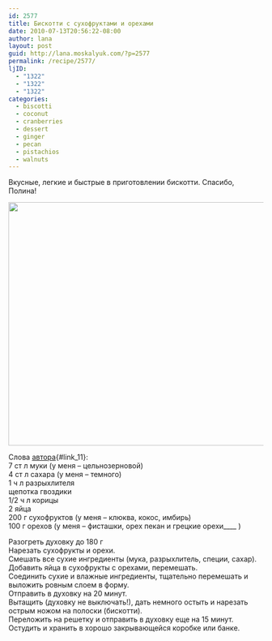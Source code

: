 ```yaml
---
id: 2577
title: Бискотти с сухофруктами и орехами
date: 2010-07-13T20:56:22-08:00
author: lana
layout: post
guid: http://lana.moskalyuk.com/?p=2577
permalink: /recipe/2577/
ljID:
  - "1322"
  - "1322"
  - "1322"
categories:
  - biscotti
  - coconut
  - cranberries
  - dessert
  - ginger
  - pecan
  - pistachios
  - walnuts
---
```

Вкусные, легкие и быстрые в приготовлении бискотти. Спасибо, Полина!

<img loading="lazy" class="alignnone" title="biscotti" src="http://farm5.static.flickr.com/4143/4791844705_8303c017c5_z.jpg" alt="" width="640" height="480" /> 

Слова [автора](http://polemika.livejournal.com/134854.html?view=2626758#t2626758){#link_11}:  
7 ст л муки (у меня – цельнозерновой)  
4 ст л сахара (у меня – темного)  
1 ч л разрыхлителя  
щепотка гвоздики  
1/2 ч л корицы  
2 яйца  
200 г сухофруктов (у меня – клюква, кокос, имбирь)  
100 г орехов (у меня – фисташки, орех пекан и грецкие орехи____ )

Разогреть духовку до 180 г  
Нарезать сухофрукты и орехи.  
Смешать все сухие ингредиенты (мука, разрыхлитель, специи, сахар).  
Добавить яйца в сухофрукты с орехами, перемешать.  
Соединить сухие и влажные ингредиенты, тщательно перемешать и выложить ровным слоем в форму.  
Отправить в духовку на 20 минут.  
Вытащить (духовку не выключать!), дать немного остыть и нарезать острым ножом на полоски (бискотти).  
Переложить на решетку и отправить в духовку еще на 15 минут.  
Остудить и хранить в хорошо закрывающейся коробке или банке.
